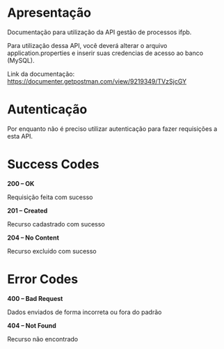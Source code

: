 # Apresentação

Documentação para utilização da API gestão de processos ifpb.

Para utilização dessa API, você deverá alterar o arquivo application.properties e inserir suas credencias de acesso ao banco (MySQL).

Link da documentação: https://documenter.getpostman.com/view/9219349/TVzSjcGY

# Autenticação

Por enquanto não é preciso utilizar autenticação para fazer requisições a esta API.

# Success Codes

**200 – OK**

Requisição feita com sucesso

**201 – Created**

Recurso cadastrado com sucesso

**204 – No Content**

Recurso excluido com sucesso

# Error Codes

**400 – Bad Request**

Dados enviados de forma incorreta ou fora do padrão

**404 – Not Found**

Recurso não encontrado
